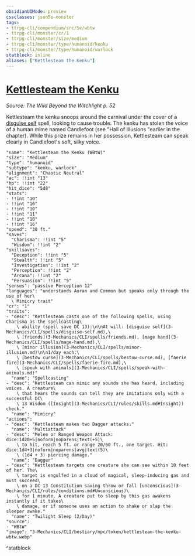 ```yaml
---
obsidianUIMode: preview
cssclasses: json5e-monster
tags:
- ttrpg-cli/compendium/src/5e/wbtw
- ttrpg-cli/monster/cr/1
- ttrpg-cli/monster/size/medium
- ttrpg-cli/monster/type/humanoid/kenku
- ttrpg-cli/monster/type/humanoid/warlock
statblock: inline
aliases: ["Kettlesteam the Kenku"]
---
```

# [Kettlesteam the Kenku](3-Mechanics\CLI\bestiary\npc/kettlesteam-the-kenku-wbtw.md)
*Source: The Wild Beyond the Witchlight p. 52*  

Kettlesteam the kenku snoops around the carnival under the cover of a [disguise self](3-Mechanics/CLI/spells/disguise-self.md) spell, looking to cause trouble. The kenku has stolen the voice of a human mime named Candlefoot (see "Hall of Illusions "earlier in the chapter). While this prize remains in her possession, Kettlesteam can speak clearly in Candlefoot's soft, silky voice.

```statblock
"name": "Kettlesteam the Kenku (WBtW)"
"size": "Medium"
"type": "humanoid"
"subtype": "kenku, warlock"
"alignment": "Chaotic Neutral"
"ac": !!int "13"
"hp": !!int "22"
"hit_dice": "5d8"
"stats":
- !!int "10"
- !!int "16"
- !!int "10"
- !!int "11"
- !!int "10"
- !!int "16"
"speed": "30 ft."
"saves":
  "Charisma": !!int "5"
  "Wisdom": !!int "2"
"skillsaves":
  "Deception": !!int "5"
  "Stealth": !!int "5"
  "Investigation": !!int "2"
  "Perception": !!int "2"
  "Arcana": !!int "2"
  "Persuasion": !!int "5"
"senses": "passive Perception 12"
"languages": "understands Auran and Common but speaks only through the use of her\
  \ Mimicry trait"
"cr": "1"
"traits":
- "desc": "Kettlesteam casts one of the following spells, using Charisma as the spellcasting\
    \ ability (spell save DC 13):\n\nAt will: [disguise self](3-Mechanics/CLI/spells/disguise-self.md),\
    \ [friends](3-Mechanics/CLI/spells/friends.md), [mage hand](3-Mechanics/CLI/spells/mage-hand.md),\
    \ [minor illusion](3-Mechanics/CLI/spells/minor-illusion.md)\n\n1/day each:\
    \ [bestow curse](3-Mechanics/CLI/spells/bestow-curse.md), [faerie fire](3-Mechanics/CLI/spells/faerie-fire.md),\
    \ [speak with animals](3-Mechanics/CLI/spells/speak-with-animals.md)"
  "name": "Spellcasting"
- "desc": "Kettlesteam can mimic any sounds she has heard, including voices. A creature\
    \ that hears the sounds can tell they are imitations only with a successful DC\
    \ 13 Wisdom ([Insight](3-Mechanics/CLI/rules/skills.md#Insight)) check."
  "name": "Mimicry"
"actions":
- "desc": "Kettlesteam makes two Dagger attacks."
  "name": "Multiattack"
- "desc": "Melee or Ranged Weapon Attack: dice:1d20+5|noform|noparens|text(+5)\
    \ to hit, reach 5 ft. or range 20/60 ft., one target. Hit: dice:1d4+3|noform|noparens|avg|text(5)\
    \ (1d4 + 3) piercing damage."
  "name": "Dagger"
- "desc": "Kettlesteam targets one creature she can see within 10 feet of her. The\
    \ target is engulfed in a cloud of magical, sleep-inducing gas and must succeed\
    \ on a DC 13 Constitution saving throw or fall [unconscious](3-Mechanics/CLI/rules/conditions.md#Unconscious)\
    \ for 1 minute. A creature put to sleep by this gas awakens instantly if it takes\
    \ damage, or if someone uses an action to shake or slap the sleeper awake."
  "name": "Twilight Sleep (2/Day)"
"source":
- "WBtW"
"image": "3-Mechanics/CLI/bestiary/npc/token/kettlesteam-the-kenku-wbtw.webp"
```
^statblock